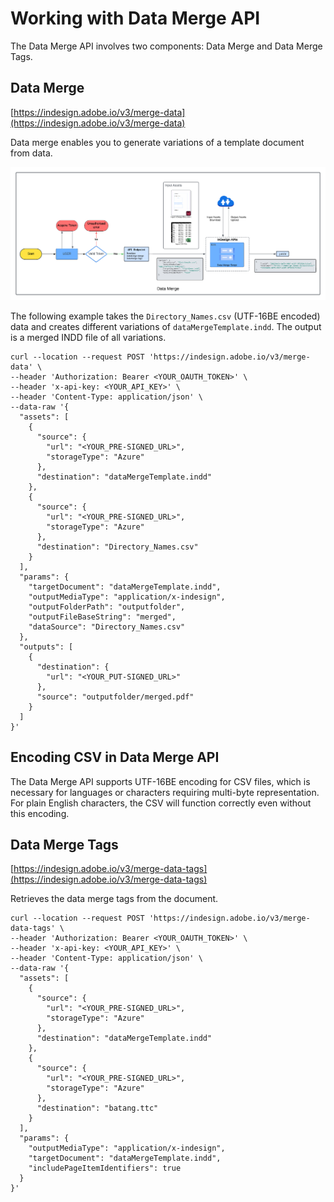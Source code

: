 # Working with Data Merge API

The Data Merge API involves two components: Data Merge and Data Merge Tags.

## Data Merge

[https://indesign.adobe.io/v3/merge-data](https://indesign.adobe.io/v3/merge-data)

Data merge enables you to generate variations of a template document
from data.

![Data Merge](./image3.png)


The following example takes the ```Directory_Names.csv``` (UTF-16BE encoded)
data and creates different variations of ```dataMergeTemplate.indd```. The
output is a merged INDD file of all variations.

```curl
curl --location --request POST 'https://indesign.adobe.io/v3/merge-data' \
--header 'Authorization: Bearer <YOUR_OAUTH_TOKEN>' \
--header 'x-api-key: <YOUR_API_KEY>' \
--header 'Content-Type: application/json' \
--data-raw '{
  "assets": [
    {
      "source": {
        "url": "<YOUR_PRE-SIGNED_URL>",
        "storageType": "Azure"
      },
      "destination": "dataMergeTemplate.indd"
    },
    {
      "source": {
        "url": "<YOUR_PRE-SIGNED_URL>",
        "storageType": "Azure"
      },
      "destination": "Directory_Names.csv"
    }
  ],
  "params": {
    "targetDocument": "dataMergeTemplate.indd",
    "outputMediaType": "application/x-indesign",
    "outputFolderPath": "outputfolder",
    "outputFileBaseString": "merged",
    "dataSource": "Directory_Names.csv"
  },
  "outputs": [
    {
      "destination": {
        "url": "<YOUR_PUT-SIGNED_URL>"
      },
      "source": "outputfolder/merged.pdf"
    }
  ]
}'
```

##  Encoding CSV in Data Merge API

The Data Merge API supports UTF-16BE encoding for CSV files, which is necessary for languages or characters requiring multi-byte representation. For plain English characters, the CSV will function correctly even without this encoding.

## Data Merge Tags

[https://indesign.adobe.io/v3/merge-data-tags](https://indesign.adobe.io/v3/merge-data-tags)

Retrieves the data merge tags from the document.

```curl
curl --location --request POST 'https://indesign.adobe.io/v3/merge-data-tags' \
--header 'Authorization: Bearer <YOUR_OAUTH_TOKEN>' \
--header 'x-api-key: <YOUR_API_KEY>' \
--header 'Content-Type: application/json' \
--data-raw '{
  "assets": [
    {
      "source": {
        "url": "<YOUR_PRE-SIGNED_URL>",
        "storageType": "Azure"
      },
      "destination": "dataMergeTemplate.indd"
    },
    {
      "source": {
        "url": "<YOUR_PRE-SIGNED_URL>",
        "storageType": "Azure"
      },
      "destination": "batang.ttc"
    }
  ],
  "params": {
    "outputMediaType": "application/x-indesign",
    "targetDocument": "dataMergeTemplate.indd",
    "includePageItemIdentifiers": true
  }
}'
```


